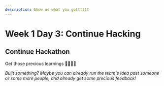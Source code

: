 ```yaml
---
description: Show us what you gotttttt
---
```


# Week 1 Day 3: Continue Hacking

## Continue Hackathon

Get those precious learnings 🦄🦄🦄🦄

_Built something? Maybe you can already run the team's idea past someone or some more people, and already get some precious feedback!_
